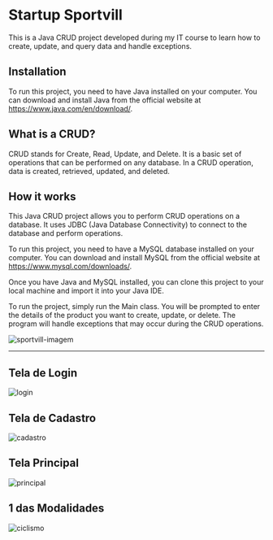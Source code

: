 # Startup Sportvill

This is a Java CRUD project developed during my IT course to learn how to create, update, and query data and handle exceptions.

## Installation
To run this project, you need to have Java installed on your computer. You can download and install Java from the official website at https://www.java.com/en/download/.

## What is a CRUD?
CRUD stands for Create, Read, Update, and Delete. It is a basic set of operations that can be performed on any database. In a CRUD operation, data is created, retrieved, updated, and deleted.

## How it works
This Java CRUD project allows you to perform CRUD operations on a database. It uses JDBC (Java Database Connectivity) to connect to the database and perform operations.

To run this project, you need to have a MySQL database installed on your computer. You can download and install MySQL from the official website at https://www.mysql.com/downloads/.

Once you have Java and MySQL installed, you can clone this project to your local machine and import it into your Java IDE.

To run the project, simply run the Main class. You will be prompted to enter the details of the product you want to create, update, or delete. The program will handle exceptions that may occur during the CRUD operations.

![sportvill-imagem](https://user-images.githubusercontent.com/37316637/41267495-1543d1b0-6dd2-11e8-86ac-f3efeb562cb1.jpg)

__________________________________________________________________________________________________________________________________

## Tela de Login

![login](https://user-images.githubusercontent.com/37316637/44624849-13950f80-a8d0-11e8-969c-399d787a0602.jpg)

## Tela de Cadastro

![cadastro](https://user-images.githubusercontent.com/37316637/44624847-13950f80-a8d0-11e8-8d18-496d4dc4979b.jpg)

## Tela Principal

![principal](https://user-images.githubusercontent.com/37316637/44624850-13950f80-a8d0-11e8-80cc-07405451508b.jpg)

## 1 das Modalidades

![ciclismo](https://user-images.githubusercontent.com/37316637/44624848-13950f80-a8d0-11e8-90b2-ca1ab41ffc6a.jpg)
